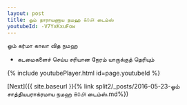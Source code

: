 ```yaml
---
layout: post
title: ஓம் நாராயணாய நமஹ ௧௦௮ டைம்ஸ்
youtubeId: -V7YxKxuFow
---
```

 
 
 ஓம் கர்மா காலா வித நமஹ  
 
 -  கடமைகளைச் செய்ய சரியான நேரம் யாருக்குத் தெரியும் 
 
  
 
  
 
 
 
 
 
 


{% include youtubePlayer.html id=page.youtubeId %}
 
[Next]({{ site.baseurl }}{% link  split2/_posts/2016-05-23-ஓம் சாத்தியபராக்ரமாய நமஹ ௧௦௮ டைம்ஸ்.md%})
 
